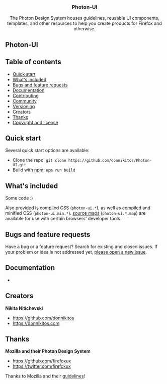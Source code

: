 <h3 align="center">Photon-UI</h3>

<p align="center">
	The Photon Design System houses guidelines, reusable UI components, templates, and other resources to help you create products for Firefox and otherwise.
</p>


## Photon-UI


## Table of contents

- [Quick start](#quick-start)
- [What's included](#whats-included)
- [Bugs and feature requests](#bugs-and-feature-requests)
- [Documentation](#documentation)
- [Contributing](#contributing)
- [Community](#community)
- [Versioning](#versioning)
- [Creators](#creators)
- [Thanks](#thanks)
- [Copyright and license](#copyright-and-license)


## Quick start

Several quick start options are available:

- Clone the repo: `git clone https://github.com/donnikitos/Photon-UI.git`
- Build with [npm](https://www.npmjs.com/): `npm run build`


## What's included

Some code :)

Also provided is compiled CSS (`photon-ui.*`), as well as compiled and minified CSS (`photon-ui.min.*`).
[source maps](https://developers.google.com/web/tools/chrome-devtools/javascript/source-maps) (`photon-ui.*.map`) are available for use with certain browsers' developer tools.


## Bugs and feature requests

Have a bug or a feature request? Search for existing and closed issues.
If your problem or idea is not addressed yet, [please open a new issue](https://github.com/donnikitos/Photon-UI/issues/new).


## Documentation

-


## Creators

**Nikita Nitichevski**

- <https://github.com/donnikitos>
- <https://donnikitos.com>


## Thanks

**Mozilla and their Photon Design System**

- <https://github.com/firefoxux>
- <https://twitter.com/firefoxux>

Thanks to Mozilla and their [guidelines](https://design.firefox.com/photon/)!
